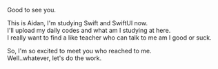 <p> Good to see you. </p>


This is Aidan, I'm studying Swift and SwiftUI now.<br>
I'll upload my daily codes and what am I studying at here.<br>
I really want to find a like teacher who can talk to me am I good or suck.<br>

So, I'm so excited to meet you who reached to me.<br>
Well..whatever, let's do the work. 


<!---
AidanRomanov/AidanRomanov is a ✨ special ✨ repository because its `README.md` (this file) appears on your GitHub profile.
You can click the Preview link to take a look at your changes.
--->
